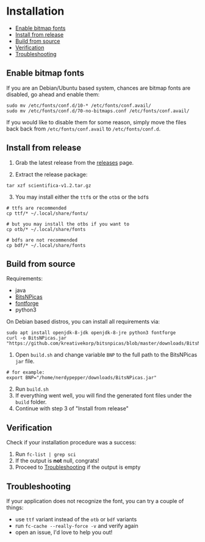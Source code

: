 # Installation

 - [Enable bitmap fonts](#enable-bitmap-fonts)
 - [Install from release](#install-from-release)
 - [Build from source](#build-from-source)
 - [Verification](#verification)
 - [Troubleshooting](#troubleshooting)

## Enable bitmap fonts

If you are an Debian/Ubuntu based system, chances are bitmap
fonts are disabled, go ahead and enable them:

```
sudo mv /etc/fonts/conf.d/10-* /etc/fonts/conf.avail/
sudo mv /etc/fonts/conf.d/70-no-bitmaps.conf /etc/fonts/conf.avail/
```

If you would like to disable them for some reason, simply
move the files back back from `/etc/fonts/conf.avail` to
`/etc/fonts/conf.d`.

## Install from release

 1. Grab the latest release from the
[releases](https://github.com/NerdyPepper/scientifica/releases)
page.

 2. Extract the release package:
```shell
tar xzf scientifica-v1.2.tar.gz
```

3. You may install either the `ttf`s or the `otb`s or the
`bdf`s
```shell
# ttfs are recommended
cp ttf/* ~/.local/share/fonts/

# but you may install the otbs if you want to
cp otb/* ~/.local/share/fonts

# bdfs are not recommended
cp bdf/* ~/.local/share/fonts
```

## Build from source

Requirements:

 - java
 - [BitsNPicas](https://github.com/kreativekorp/bitsnpicas)
 - [fontforge](https://fontforge.org)
 - python3

On Debian based distros, you can install all requirements
via:
```
sudo apt install openjdk-8-jdk openjdk-8-jre python3 fontforge
curl -o BitsNPicas.jar "https://github.com/kreativekorp/bitsnpicas/blob/master/downloads/BitsNPicas.jar"
```

1. Open `build.sh` and change variable `BNP` to the full
   path to the BitsNPicas `jar` file.
```shell
# for example:
export BNP="/home/nerdypepper/downloads/BitsNPicas.jar"
```

2. Run `build.sh`
3. If everything went well, you will find the generated font
   files under the `build` folder.
4. Continue with step 3 of "Install from release"

## Verification

Check if your installation procedure was a success:

 1. Run `fc-list | grep sci`
 2. If the output is **not** null, congrats!
 3. Proceed to [Troubleshooting](#troubleshooting) if the output is empty

## Troubleshooting

 If your application does not recognize the font, you can
try a couple of things:

 - use `ttf` variant instead of the `otb` or `bdf`
   variants
 - run `fc-cache --really-force -v` and verify again
 - open an issue, I'd love to help you out!
